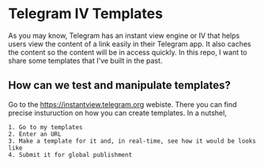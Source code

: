 

# Telegram IV Templates

As you may know, Telegram has an instant view engine or IV that helps users view the content of a link easily in their Telegram app. It also caches the content so the content will be in access quickly. In this repo, I want to share some templates that I've built in the past.

## How can we test and manipulate templates?

Go to the https://instantview.telegram.org webiste. There you can find precise insturuction on how you can create templates. In a nutshel, 
```
1. Go to my templates
2. Enter an URL
3. Make a template for it and, in real-time, see how it would be looks like
4. Submit it for global publishment

